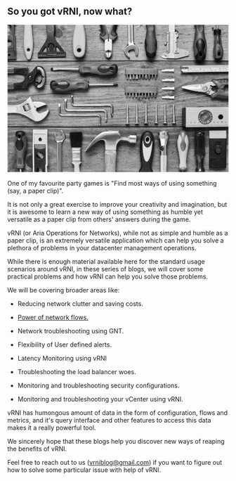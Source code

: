 ## So you got vRNI, now what?

![](/docs/assets/images/image2023-2-8_9-34-25.png)

One of my favourite party games is "Find most ways of using something (say, a paper clip)".

It is not only a great exercise to improve your creativity and imagination, but it is awesome to learn a new way of using something as humble yet versatile as a paper clip from others' answers during the game.

vRNI (or Aria Operations for Networks), while not as simple and humble as a paper clip, is an extremely versatile application which can help you solve a plethora of problems in your datacenter management operations.

While there is enough material available here for the standard usage scenarios around vRNI, in these series of blogs, we will cover some practical problems and how vRNI can help you solve those problems.

We will be covering broader areas like:

- Reducing network clutter and saving costs.

- [Power of network flows.](https://vrniblog.github.io/2023/06/02/white-paper-1.html)

- Network troubleshooting using GNT.

- Flexibility of User defined alerts.

- Latency Monitoring using vRNI

- Troubleshooting the load balancer woes.

- Monitoring and troubleshooting security configurations.

- Monitoring and troubleshooting your vCenter using vRNI.

vRNI has humongous amount of data in the form of configuration, flows and metrics, and it's query interface and other features to access this data makes it a really powerful tool.

We sincerely hope that these blogs help you discover new ways of reaping the benefits of vRNI.

Feel free to reach out to us (vrniblog@gmail.com) if you want to figure out how to solve some particular issue with help of vRNI.
